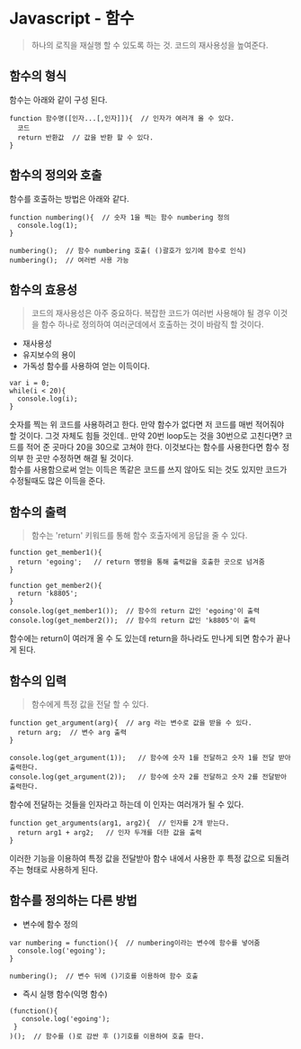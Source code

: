 # Javascript - 함수
>하나의 로직을 재실행 할 수 있도록 하는 것. 코드의 재사용성을 높여준다.  

## 함수의 형식
함수는 아래와 같이 구성 된다.
```
function 함수명([인자...[,인자]]){  // 인자가 여러개 올 수 있다.
  코드
  return 반환값  // 값을 반환 할 수 있다.
}
```
## 함수의 정의와 호출
함수를 호출하는 방법은 아래와 같다.
```
function numbering(){  // 숫자 1을 찍는 함수 numbering 정의
  console.log(1);
}

numbering();  // 함수 numbering 호출( ()괄호가 있기에 함수로 인식)
numbering();  // 여러번 사용 가능
```

## 함수의 효용성
>코드의 재사용성은 아주 중요하다. 복잡한 코드가 여러번 사용해야 될 경우 이것을 함수 하나로 정의하여 여러군데에서 호출하는 것이 바람직 할 것이다.

- 재사용성
- 유지보수의 용이
- 가독성
함수를 사용하여 얻는 이득이다.
```
var i = 0;
while(i < 20){
  console.log(i);
}
```
숫자를 찍는 위 코드를 사용하려고 한다. 만약 함수가 없다면 저 코드를 매번 적어줘야 할 것이다. 그것 자체도 힘들 것인데.. 만약 20번 loop도는 것을 30번으로 고친다면? 코드를 적어 준 곳마다 20을 30으로 고쳐야 한다. 이것보다는 함수를 사용한다면 함수 정의부 한 곳만 수정하면 해결 될 것이다.  
함수를 사용함으로써 얻는 이득은 똑같은 코드를 쓰지 않아도 되는 것도 있지만 코드가 수정될때도 많은 이득을 준다.  

## 함수의 출력
>함수는 'return' 키워드를 통해 함수 호출자에게 응답을 줄 수 있다.
```
function get_member1(){
  return 'egoing';   // return 명령을 통해 출력값을 호출한 곳으로 넘겨줌
}

function get_member2(){
  return 'k8805';
}
console.log(get_member1());  // 함수의 return 값인 'egoing'이 출력
console.log(get_member2());  // 함수의 return 값인 'k8805'이 출력
```
함수에는 return이 여러개 올 수 도 있는데 return을 하나라도 만나게 되면 함수가 끝나게 된다.

## 함수의 입력
>함수에게 특정 값을 전달 할 수 있다.
```
function get_argument(arg){  // arg 라는 변수로 값을 받을 수 있다.
  return arg;  // 변수 arg 출력
}

console.log(get_argument(1));   // 함수에 숫자 1를 전달하고 숫자 1를 전달 받아 출력한다.
console.log(get_argument(2));   // 함수에 숫자 2를 전달하고 숫자 2를 전달받아 출력한다.
```
함수에 전달하는 것들을 인자라고 하는데 이 인자는 여러개가 될 수 있다. 
```
function get_arguments(arg1, arg2){  // 인자를 2개 받는다.
  return arg1 + arg2;   // 인자 두개를 더한 값을 출력
}
```
이러한 기능을 이용하여 특정 값을 전달받아 함수 내에서 사용한 후 특정 값으로 되돌려주는 형태로 사용하게 된다.

## 함수를 정의하는 다른 방법
- 변수에 함수 정의
```
var numbering = function(){  // numbering이라는 변수에 함수를 넣어줌
  console.log('egoing');
}

numbering();  // 변수 뒤에 ()기호를 이용하여 함수 호출
```
- 즉시 실행 함수(익명 함수)
```
(function(){
   console.log('egoing');
 }
)();  // 함수를 ()로 감싼 후 ()기호를 이용하여 호출 한다.
